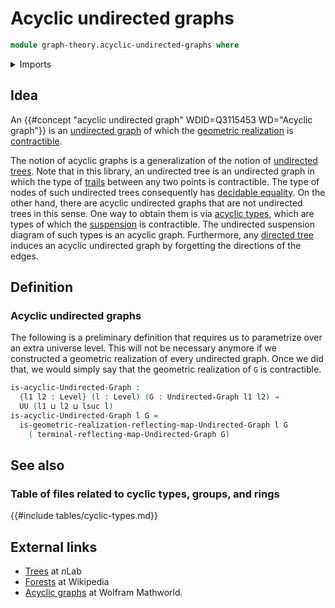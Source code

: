 # Acyclic undirected graphs

```agda
module graph-theory.acyclic-undirected-graphs where
```

<details><summary>Imports</summary>

```agda
open import foundation.universe-levels

open import graph-theory.geometric-realizations-undirected-graphs
open import graph-theory.reflecting-maps-undirected-graphs
open import graph-theory.undirected-graphs
```

</details>

## Idea

An {{#concept "acyclic undirected graph" WDID=Q3115453 WD="Acyclic graph"}} is
an [undirected graph](graph-theory.undirected-graphs.md) of which the
[geometric realization](graph-theory.geometric-realizations-undirected-graphs.md)
is [contractible](foundation-core.contractible-types.md).

The notion of acyclic graphs is a generalization of the notion of
[undirected trees](trees.undirected-trees.md). Note that in this library, an
undirected tree is an undirected graph in which the type of
[trails](graph-theory.trails-undirected-graphs.md) between any two points is
contractible. The type of nodes of such undirected trees consequently has
[decidable equality](foundation.decidable-equality.md). On the other hand, there
are acyclic undirected graphs that are not undirected trees in this sense. One
way to obtain them is via
[acyclic types](synthetic-homotopy-theory.acyclic-types.md), which are types of
which the [suspension](synthetic-homotopy-theory.suspensions-of-types.md) is
contractible. The undirected suspension diagram of such types is an acyclic
graph. Furthermore, any [directed tree](trees.directed-trees.md) induces an
acyclic undirected graph by forgetting the directions of the edges.

## Definition

### Acyclic undirected graphs

The following is a preliminary definition that requires us to parametrize over
an extra universe level. This will not be necessary anymore if we constructed a
geometric realization of every undirected graph. Once we did that, we would
simply say that the geometric realization of `G` is contractible.

```agda
is-acyclic-Undirected-Graph :
  {l1 l2 : Level} (l : Level) (G : Undirected-Graph l1 l2) →
  UU (l1 ⊔ l2 ⊔ lsuc l)
is-acyclic-Undirected-Graph l G =
  is-geometric-realization-reflecting-map-Undirected-Graph l G
    ( terminal-reflecting-map-Undirected-Graph G)
```

## See also

### Table of files related to cyclic types, groups, and rings

{{#include tables/cyclic-types.md}}

## External links

- [Trees](https://ncatlab.org/nlab/show/tree) at $n$Lab
- [Forests](<https://en.wikipedia.org/wiki/Tree_(graph_theory)#Forest>) at
  Wikipedia
- [Acyclic graphs](https://mathworld.wolfram.com/AcyclicGraph.html) at Wolfram
  Mathworld.
